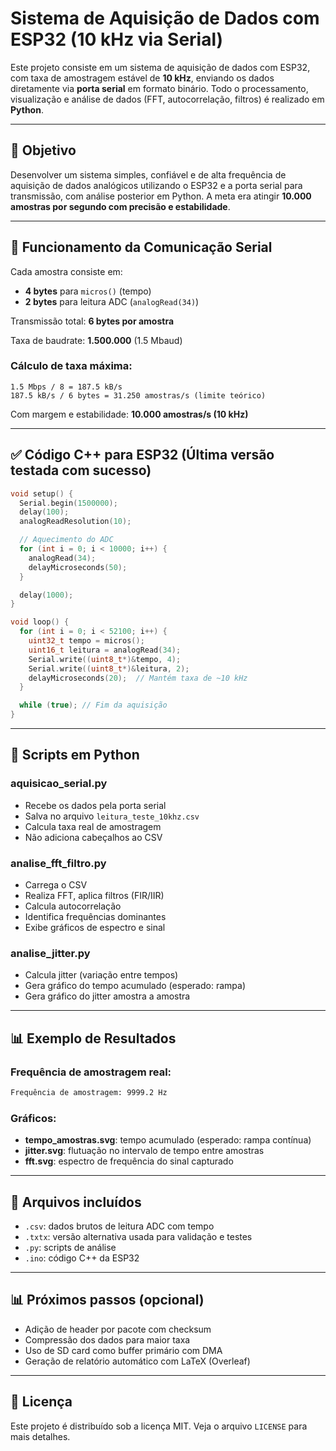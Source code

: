 # Sistema de Aquisição de Dados com ESP32 (10 kHz via Serial)

Este projeto consiste em um sistema de aquisição de dados com ESP32, com taxa de amostragem estável de **10 kHz**, enviando os dados diretamente via **porta serial** em formato binário. Todo o processamento, visualização e análise de dados (FFT, autocorrelação, filtros) é realizado em **Python**.

---

## 🧠 Objetivo

Desenvolver um sistema simples, confiável e de alta frequência de aquisição de dados analógicos utilizando o ESP32 e a porta serial para transmissão, com análise posterior em Python. A meta era atingir **10.000 amostras por segundo com precisão e estabilidade**.

---


## 📡 Funcionamento da Comunicação Serial

Cada amostra consiste em:

- **4 bytes** para `micros()` (tempo)
- **2 bytes** para leitura ADC (`analogRead(34)`)

Transmissão total: **6 bytes por amostra**

Taxa de baudrate: **1.500.000** (1.5 Mbaud)

### Cálculo de taxa máxima:

```text
1.5 Mbps / 8 = 187.5 kB/s
187.5 kB/s / 6 bytes = 31.250 amostras/s (limite teórico)
```

Com margem e estabilidade: **10.000 amostras/s (10 kHz)**

---

## ✅ Código C++ para ESP32 (Última versão testada com sucesso)

```cpp
void setup() {
  Serial.begin(1500000);
  delay(100);
  analogReadResolution(10);

  // Aquecimento do ADC
  for (int i = 0; i < 10000; i++) {
    analogRead(34);
    delayMicroseconds(50);
  }

  delay(1000);
}

void loop() {
  for (int i = 0; i < 52100; i++) {
    uint32_t tempo = micros();
    uint16_t leitura = analogRead(34);
    Serial.write((uint8_t*)&tempo, 4);
    Serial.write((uint8_t*)&leitura, 2);
    delayMicroseconds(20);  // Mantém taxa de ~10 kHz
  }

  while (true); // Fim da aquisição
}
```

---

## 🐍 Scripts em Python

### aquisicao\_serial.py

- Recebe os dados pela porta serial
- Salva no arquivo `leitura_teste_10khz.csv`
- Calcula taxa real de amostragem
- Não adiciona cabeçalhos ao CSV

### analise\_fft\_filtro.py

- Carrega o CSV
- Realiza FFT, aplica filtros (FIR/IIR)
- Calcula autocorrelação
- Identifica frequências dominantes
- Exibe gráficos de espectro e sinal

### analise\_jitter.py

- Calcula jitter (variação entre tempos)
- Gera gráfico do tempo acumulado (esperado: rampa)
- Gera gráfico do jitter amostra a amostra

---

## 📊 Exemplo de Resultados

### Frequência de amostragem real:

```bash
Frequência de amostragem: 9999.2 Hz
```

### Gráficos:

- **tempo\_amostras.svg**: tempo acumulado (esperado: rampa contínua)
- **jitter.svg**: flutuação no intervalo de tempo entre amostras
- **fft.svg**: espectro de frequência do sinal capturado

---

## 📀 Arquivos incluídos

- `.csv`: dados brutos de leitura ADC com tempo
- `.txtx`: versão alternativa usada para validação e testes
- `.py`: scripts de análise
- `.ino`: código C++ da ESP32

---

## 📊 Próximos passos (opcional)

- Adição de header por pacote com checksum
- Compressão dos dados para maior taxa
- Uso de SD card como buffer primário com DMA
- Geração de relatório automático com LaTeX (Overleaf)

---

## 📜 Licença

Este projeto é distribuído sob a licença MIT. Veja o arquivo `LICENSE` para mais detalhes.

